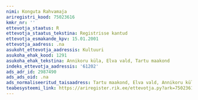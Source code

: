 ```yaml
---
nimi: Konguta Rahvamaja
ariregistri_kood: 75023616
kmkr_nr: ''
ettevotja_staatus: R
ettevotja_staatus_tekstina: Registrisse kantud
ettevotja_esmakande_kpv: 15.01.2001
ettevotja_aadress: .na
asukoht_ettevotja_aadressis: Kultuuri
asukoha_ehak_kood: 1291
asukoha_ehak_tekstina: Annikoru küla, Elva vald, Tartu maakond
indeks_ettevotja_aadressis: '61202'
ads_adr_id: 2987490
ads_ads_oid: .na
ads_normaliseeritud_taisaadress: Tartu maakond, Elva vald, Annikoru küla, Kultuuri
teabesysteemi_link: https://ariregister.rik.ee/ettevotja.py?ark=75023616&ref=rekvisiidid
---
```


